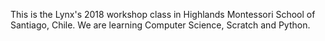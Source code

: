 This is the Lynx's 2018 workshop class in Highlands Montessori School of Santiago, Chile. We are learning Computer Science, Scratch and Python.
